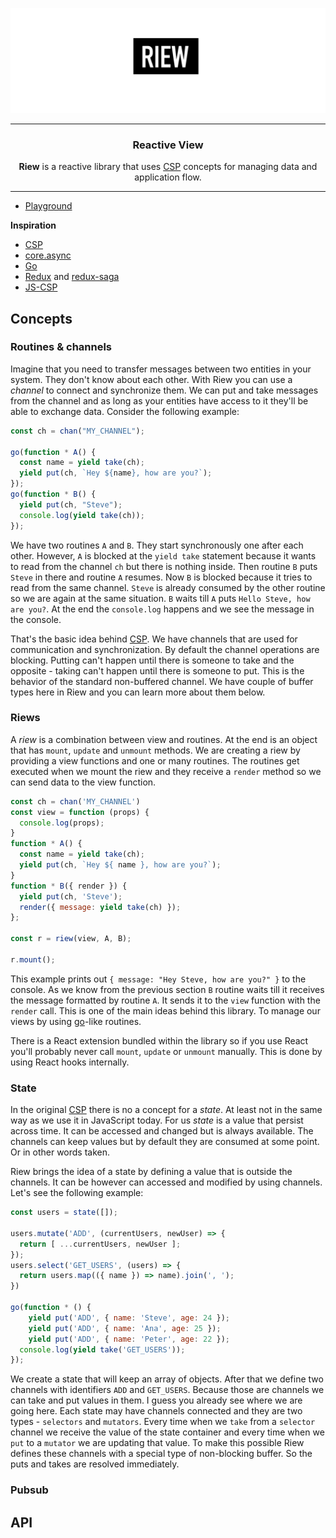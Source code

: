 ![Riew logo](./assets/riew.jpg)

---

<h3 align="center">Reactive View</h3>

<p align="center"><b>Riew</b> is a reactive library that uses <a href="https://en.wikipedia.org/wiki/Communicating_sequential_processes">CSP</a>  concepts for managing data and application flow.</p>

---

* [Playground](https://poet.codes/e/QMPvK8DM2s7#App.js)

**Inspiration**

- [CSP](https://en.wikipedia.org/wiki/Communicating_sequential_processes)
- [core.async](https://github.com/clojure/core.async)
- [Go](https://golang.org/)
- [Redux](https://redux.js.org/) and [redux-saga](https://redux-saga.js.org/)
- [JS-CSP](https://github.com/js-csp/js-csp)

## Concepts

### Routines & channels

Imagine that you need to transfer messages between two entities in your system. They don't know about each other. With Riew you can use a _channel_ to connect and synchronize them. We can put and take messages from the channel and as long as your entities have access to it they'll be able to exchange data. Consider the following example:

```js
const ch = chan("MY_CHANNEL");

go(function * A() {
  const name = yield take(ch);
  yield put(ch, `Hey ${name}, how are you?`);
});
go(function * B() {
  yield put(ch, "Steve");
  console.log(yield take(ch));
});
```

We have two routines `A` and `B`. They start synchronously one after each other. However, `A` is blocked at the `yield take` statement because it wants to read from the channel `ch` but there is nothing inside. Then routine `B` puts `Steve` in there and routine `A` resumes. Now `B` is blocked because it tries to read from the same channel. `Steve` is already consumed by the other routine so we are again at the same situation. `B` waits till `A` puts `Hello Steve, how are you?`. At the end the `console.log` happens and we see the message in the console.

That's the basic idea behind [CSP](https://en.wikipedia.org/wiki/Communicating_sequential_processes). We have channels that are used for communication and synchronization. By default the channel operations are blocking. Putting can't happen until there is someone to take and the opposite - taking can't happen until there is someone to put. This is the behavior of the standard non-buffered channel. We have couple of buffer types here in Riew and you can learn more about them below.

### Riews

A _riew_ is a combination between view and routines. At the end is an object that has `mount`, `update` and `unmount` methods. We are creating a riew by providing a view functions and one or many routines. The routines get executed when we mount the riew and they receive a `render` method so we can send data to the view function.

```js
const ch = chan('MY_CHANNEL')
const view = function (props) {
  console.log(props);
}
function * A() {
  const name = yield take(ch);
  yield put(ch, `Hey ${ name }, how are you?`);
}
function * B({ render }) {
  yield put(ch, 'Steve');
  render({ message: yield take(ch) });
};

const r = riew(view, A, B);

r.mount();
```

This example prints out `{ message: "Hey Steve, how are you?" }` to the console. As we know from the previous section `B` routine waits till it receives the message formatted by routine `A`. It sends it to the `view` function with the `render` call. This is one of the main ideas behind this library. To manage our views by using [go](https://golang.org/)-like routines.

There is a React extension bundled within the library so if you use React you'll probably never call `mount`, `update` or `unmount` manually. This is done by using React hooks internally.

### State

In the original [CSP](https://en.wikipedia.org/wiki/Communicating_sequential_processes) there is no a concept for a _state_. At least not in the same way as we use it in JavaScript today. For us _state_ is a value that persist across time. It can be accessed and changed but is always available. The channels can keep values but by default they are consumed at some point. Or in other words taken.

Riew brings the idea of a state by defining a value that is outside the channels. It can be however can accessed and modified by using channels. Let's see the following example:

```js
const users = state([]);

users.mutate('ADD', (currentUsers, newUser) => {
  return [ ...currentUsers, newUser ];
});
users.select('GET_USERS', (users) => {
  return users.map(({ name }) => name).join(', ');
})

go(function * () {
	yield put('ADD', { name: 'Steve', age: 24 });
	yield put('ADD', { name: 'Ana', age: 25 });
	yield put('ADD', { name: 'Peter', age: 22 });
  console.log(yield take('GET_USERS'));
});
```

We create a state that will keep an array of objects. After that we define two channels with identifiers `ADD` and `GET_USERS`. Because those are channels we can take and put values in them. I guess you already see where we are going here. Each state may have channels connected and they are two types - `selectors` and `mutators`. Every time when we `take` from a `selector` channel we receive the value of the state container and every time when we `put` to a `mutator` we are updating that value. To make this possible Riew defines these channels with a special type of non-blocking buffer. So the puts and takes are resolved immediately.

### Pubsub

## API
